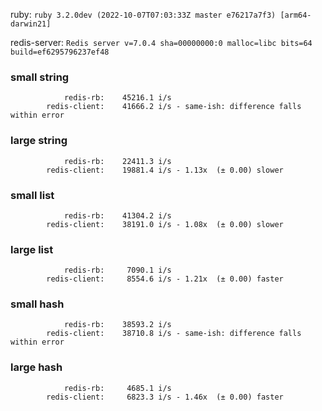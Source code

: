 ruby: `ruby 3.2.0dev (2022-10-07T07:03:33Z master e76217a7f3) [arm64-darwin21]`

redis-server: `Redis server v=7.0.4 sha=00000000:0 malloc=libc bits=64 build=ef6295796237ef48`


### small string

```
            redis-rb:    45216.1 i/s
        redis-client:    41666.2 i/s - same-ish: difference falls within error

```

### large string

```
            redis-rb:    22411.3 i/s
        redis-client:    19881.4 i/s - 1.13x  (± 0.00) slower

```

### small list

```
            redis-rb:    41304.2 i/s
        redis-client:    38191.0 i/s - 1.08x  (± 0.00) slower

```

### large list

```
            redis-rb:     7090.1 i/s
        redis-client:     8554.6 i/s - 1.21x  (± 0.00) faster

```

### small hash

```
            redis-rb:    38593.2 i/s
        redis-client:    38710.8 i/s - same-ish: difference falls within error

```

### large hash

```
            redis-rb:     4685.1 i/s
        redis-client:     6823.3 i/s - 1.46x  (± 0.00) faster

```

